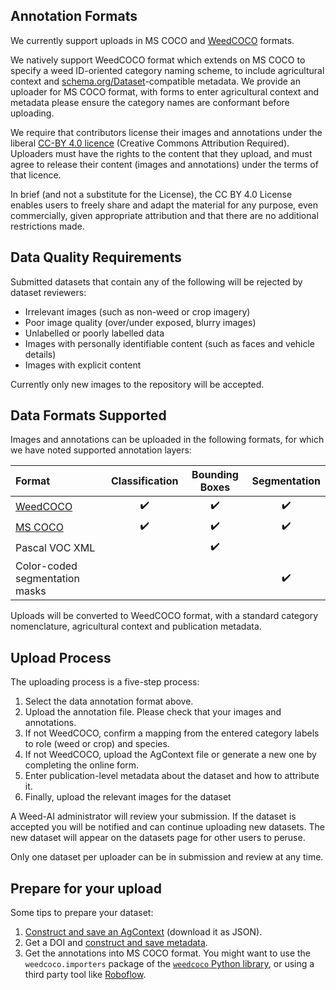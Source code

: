 ## Annotation Formats

We currently support uploads in MS COCO and [WeedCOCO](/weedcoco) formats.


We natively support WeedCOCO format which extends on MS COCO to specify a weed
ID-oriented category naming scheme, to include agricultural context and
[schema.org/Dataset](https://schema.org/Dataset)-compatible metadata. We provide an uploader
for MS COCO format, with forms to enter agricultural context and metadata
please ensure the category names are conformant before uploading.

We require that contributors license their images and annotations under the
liberal [CC-BY 4.0 licence](https://creativecommons.org/licenses/by/4.0/)
(Creative Commons Attribution Required). Uploaders must have the rights to the
content that they upload, and must agree to release their content (images and
annotations) under the terms of that licence.

In brief (and not a substitute for the License), the CC BY 4.0 License enables
users to freely share and adapt the material for any purpose, even
commercially, given appropriate attribution and that there are no additional
restrictions made.

## Data Quality Requirements

Submitted datasets that contain any of the following will be rejected by
dataset reviewers:

* Irrelevant images (such as non-weed or crop imagery)
*  Poor image quality (over/under exposed, blurry images)
* Unlabelled or poorly labelled data
* Images with personally identifiable content (such as faces and vehicle details)
* Images with explicit content

Currently only new images to the repository will be accepted.

## Data Formats Supported

Images and annotations can be uploaded in the following formats, for which we have noted supported annotation layers:

| Format | Classification | Bounding Boxes | Segmentation |
|:-------|:--------------:|:--------------:|:--------------:|
| [WeedCOCO](./weedcoco) | ✔️ | ✔️ | ✔️ |
| [MS COCO](https://cocodataset.org/#format-data) | ✔️ | ✔️ | ✔️ |
| Pascal VOC XML | | ✔️ | |
| Color-coded segmentation masks | | | ✔️ |

Uploads will be converted to WeedCOCO format, with a standard category nomenclature, agricultural context and publication metadata.

## Upload Process

The uploading process is a five-step process:

1. Select the data annotation format above.
2. Upload the annotation file. Please check that your images and annotations.
3. If not WeedCOCO, confirm a mapping from the entered category labels to role (weed or crop) and species.
4. If not WeedCOCO, upload the AgContext file or generate a new one by completing the online form.
5. Enter publication-level metadata about the dataset and how to attribute it.
6. Finally, upload the relevant images for the dataset

A Weed-AI administrator will review your submission. If the dataset is accepted
you will be notified and can continue uploading new datasets. The new dataset
will appear on the datasets page for other users to peruse.

Only one dataset per uploader can be in submission and review at any time.

## Prepare for your upload

Some tips to prepare your dataset:

1. [Construct and save an AgContext](/editor) (download it as JSON).
2. Get a DOI and [construct and save metadata](/meta-editor).
3. Get the annotations into MS COCO format. You might want to use the `weedcoco.importers` package of the [`weedcoco` Python library](https://github.com/Sydney-Informatics-Hub/Weed-ID-Interchange), or using a third party tool like [Roboflow](https://roboflow.com).
